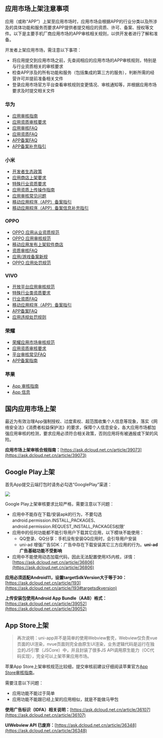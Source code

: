 ## 应用市场上架注意事项

应用（或称“APP”）上架至应用市场时，应用市场会根据APP的行业分类以及所涉及的具体功能和服务而要求APP提供者提交相应的资质、许可、备案、授权等文件。以下是主要手机厂商应用市场的APP审核相关规则，以供开发者进行了解和准备。  

开发者上架应用市场，需注意以下事项：  
- 将应用提交到应用市场之前，先查阅相应的应用市场的APP审核规则，特别是与行业资质相关的审核要求  
- 检查APP涉及的所有功能和服务（包括集成的第三方的服务），判断所需的经营许可并提前准备相关文件  
- 登录应用市场官方平台查看审核规则变更情况、审核通知等，并根据应用市场要求及时提交相关文件  


### 华为  
- [应用审核指南](https://developer.huawei.com/consumer/cn/doc/app/50104)  
- [应用资质审核要求](https://developer.huawei.com/consumer/cn/doc/app/80301)  
- [应用审核FAQ](https://developer.huawei.com/consumer/cn/doc/app/50106)  
- [应用资质FAQ](https://developer.huawei.com/consumer/cn/doc/app/50111)  
- [APP备案FAQ](https://developer.huawei.com/consumer/cn/doc/app/50130)  
- [APP备案补充指引](https://developer.huawei.com/consumer/cn/doc/app/50130-FAQ)


### 小米  
- [开发者生态政策](https://dev.mi.com/xiaomihyperos/documentation/detail?pId=1321)  
- [应用商店上架要求](https://dev.mi.com/xiaomihyperos/documentation/detail?pId=1322)  
- [特殊行业资质要求](https://dev.mi.com/xiaomihyperos/documentation/detail?pId=1139)  
- [应用资质上传操作指南](https://dev.mi.com/xiaomihyperos/documentation/detail?pId=1261)  
- [应用审核常见问题](https://dev.mi.com/xiaomihyperos/documentation/detail?pId=1252)  
- [移动应用程序（APP）备案指引](https://dev.mi.com/xiaomihyperos/documentation/detail?pId=1739)  
- [移动应用程序（APP）备案信息补充指引](https://dev.mi.com/xiaomihyperos/documentation/detail?pId=1775)  


### OPPO  
- [OPPO 应用从业资质规范](https://open.oppomobile.com/new/developmentDoc/info?id=12133)  
- [OPPO 应用审核规范](https://open.oppomobile.com/new/developmentDoc/info?id=12131)  
- [移动应用发布上架软件商店](https://open.oppomobile.com/new/developmentDoc/info?id=10035)  
- [资质审核FAQ](https://open.oppomobile.com/new/developmentDoc/info?id=10914)  
- [应用/游戏备案新规](https://open.oppomobile.com/new/developmentDoc/info?id=12458)  
- [OPPO 应用处罚规范](https://open.oppomobile.com/new/developmentDoc/info?id=12134)  


### VIVO  
- [开放平台应用审核规范](https://dev.vivo.com.cn/documentCenter/doc/12)  
- [特殊行业类资质要求](https://dev.vivo.com.cn/documentCenter/doc/90)  
- [行业资质FAQ](https://dev.vivo.com.cn/documentCenter/doc/851)  
- [移动应用程序（APP）备案指引](https://dev.vivo.com.cn/documentCenter/doc/763)  
- [APP备案FAQ](https://dev.vivo.com.cn/documentCenter/doc/722)  
- [应用违规处罚规则](https://dev.vivo.com.cn/documentCenter/doc/479)  


### 荣耀  
- [荣耀应用市场审核规范](https://developer.honor.com/cn/doc/guides/100879)  
- [应用资质审核要求](https://developer.honor.com/cn/doc/guides/101152)  
- [平台审核常见FAQ](https://developer.honor.com/cn/doc/guides/101269)
- [APP备案指南](https://developer.honor.com/cn/doc/guides/101280)


### 苹果  
- [App 审核指南](https://developer.apple.com/cn/app-store/review/guidelines/)  
- [App 信息](https://developer.apple.com/cn/help/app-store-connect/reference/app-information)



## 国内应用市场上架
最近为有效治理App强制授权、过度索权、超范围收集个人信息等现象，落实《网络安全法》《消费者权益保护法》的要求，保障个人信息安全，各大应用市场都加强应用审核的检测，要求应用必须符合相关政策，否则应用将有被通报或下架的风险。

**应用市场上架审核合规指南：**[https://ask.dcloud.net.cn/article/39073](https://ask.dcloud.net.cn/article/39073)



## Google Play上架

首先App提交云端打包时请务必勾选“GooglePlay”渠道：

![](https://img-cdn-aliyun.dcloud.net.cn/uni-app/doc/channel-google.png)

Google Play上架审核要求比较严格，需要注意以下问题：
- 应用中不能存在下载/安装apk的行为，不要勾选android.permission.INSTALL_PACKAGES、android.permission.REQUEST_INSTALL_PACKAGES权限‘
- 应用中的任何功能都不能引导用户下载其它应用，以下模块不能使用：
  + QQ登录、QQ分享：手机没有安装QQ应用时，会引导用户安装
  + uni-ad 增强广告SDK：广告中存在下载安装其它三方应用的行为。**uni-ad 广告基础功能不受影响**
- 应用中不能使用动态加载代码，因此无法配置使用X5内核，详情：[https://ask.dcloud.net.cn/article/36806](https://ask.dcloud.net.cn/article/36806)

**应用必须适配Android11，设置targetSdkVersion大于等于30：**[https://ask.dcloud.net.cn/article/193](https://ask.dcloud.net.cn/article/193#targetsdkversion)

**上传安装包使用Android App Bundle（AAB）格式：**[https://ask.dcloud.net.cn/article/39052](https://ask.dcloud.net.cn/article/39052)



## App Store上架

>再次说明：uni-app并不是简单的使用Webview套壳，Webview仅负责vue页面的UI渲染，nvue页面则完全由原生UI渲染，业务逻辑代码是运行在独立的JS引擎（JSCore）中，并且封装了很多JS API调用原生能力（OC代码实现），完全可以上架苹果应用市场。

苹果App Store上架审核规范比较细，提交审核前建议仔细阅读苹果官方[App Store审核指南](https://developer.apple.com/cn/app-store/review/guidelines/)。

需要注意以下问题：
- 应用功能不能过于简单
- 应用功能不能跟已经上架的应用相似，就是不能做马甲包

**使用广告标识（IDFA）相关说明：**[https://ask.dcloud.net.cn/article/36107](https://ask.dcloud.net.cn/article/36107)

**UIWebview API 已废弃：**[https://ask.dcloud.net.cn/article/36348](https://ask.dcloud.net.cn/article/36348)
